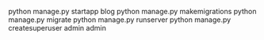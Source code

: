 python manage.py startapp blog
python manage.py makemigrations
python manage.py migrate
python manage.py runserver
python manage.py createsuperuser   admin admin